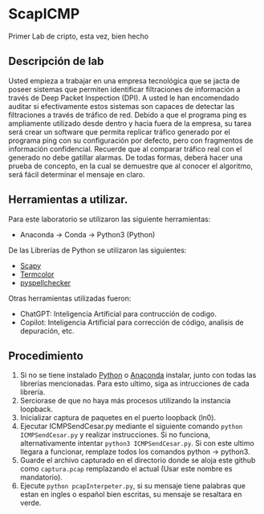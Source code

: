 # ScapICMP
 Primer Lab de cripto, esta vez, bien hecho

## Descripción de lab

Usted empieza a trabajar en una empresa tecnológica que se jacta de poseer sistemas
que permiten identificar filtraciones de información a través de Deep Packet Inspection
(DPI). A usted le han encomendado auditar si efectivamente estos sistemas son capaces
de detectar las filtraciones a través de tráfico de red. Debido a que el programa ping es
ampliamente utilizado desde dentro y hacia fuera de la empresa, su tarea será crear un
software que permita replicar tráfico generado por el programa ping con su configuración
por defecto, pero con fragmentos de información confidencial. Recuerde que al comparar
tráfico real con el generado no debe gatillar alarmas. De todas formas, deberá hacer
una prueba de concepto, en la cual se demuestre que al conocer el algoritmo, será
fácil determinar el mensaje en claro. 

## Herramientas a utilizar.

Para este laboratorio se utilizaron las siguiente herramientas:

- Anaconda -> Conda -> Python3 (Python)

De las Librerías de Python se utilizaron las siguientes:

- [Scapy](https://scapy.net/)
- [Termcolor](https://pypi.org/project/termcolor/)
- [pyspellchecker](https://pypi.org/project/pyspellchecker/)

Otras herramientas utilizadas fueron:

- ChatGPT: Inteligencia Artificial para contrucción de codigo.
- Copilot: Inteligencia Artificial para corrección de código, analisis de depuración, etc.

## Procedimiento

1. Si no se tiene instalado [Python](https://www.python.org/) o [Anaconda](https://www.anaconda.com/) instalar, junto con todas las librerías mencionadas. Para esto ultimo, siga as intrucciones de cada librería.  
1. Serciorase de que no haya más procesos utilizando la instancia loopback.
2. Inicializar captura de paquetes en el puerto loopback (ln0).
3. Ejecutar ICMPSendCesar.py mediante el siguiente comando ```python ICMPSendCesar.py``` y realizar instrucciones. Si no funciona, alternativamente intentar ```python3 ICMPSendCesar.py```. Si con este ultimo llegara a funcionar, remplaze todos los comandos python -> python3.
4. Guarde el archivo capturado en el directorio donde se aloja este github como `captura.pcap` remplazando el actual (Usar este nombre es mandatorio).
5. Ejecute ```python pcapInterpeter.py```, si su mensaje tiene palabras que estan en ingles o español bien escritas, su mensaje se resaltara en verde.

